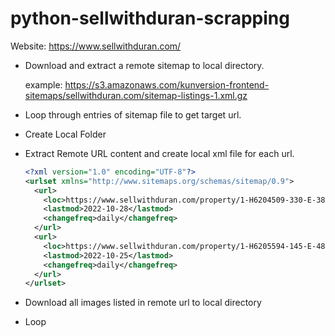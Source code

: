 # python-sellwithduran-scrapping

Website: https://www.sellwithduran.com/

- Download and extract a remote sitemap to local directory.

  example: https://s3.amazonaws.com/kunversion-frontend-sitemaps/sellwithduran.com/sitemap-listings-1.xml.gz

- Loop through entries of sitemap file to get target url.

- Create Local Folder

- Extract Remote URL content and create local xml file for each url.

  ```xml
  <?xml version="1.0" encoding="UTF-8"?>
  <urlset xmlns="http://www.sitemaps.org/schemas/sitemap/0.9">
    <url>
      <loc>https://www.sellwithduran.com/property/1-H6204509-330-E-38th-Street-27-No-New-York-NY-10016</loc>
      <lastmod>2022-10-28</lastmod>
      <changefreq>daily</changefreq>
    </url>
    <url>
      <loc>https://www.sellwithduran.com/property/1-H6205594-145-E-48th-Street-22c-New-York-NY-10017</loc>
      <lastmod>2022-10-25</lastmod>
      <changefreq>daily</changefreq>
    </url>
  </urlset>

- Download all images listed in remote url to local directory

- Loop
